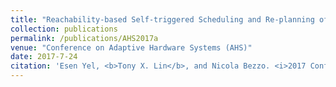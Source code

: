 ```yaml
---
title: "Reachability-based Self-triggered Scheduling and Re-planning of UAV Operations"
collection: publications
permalink: /publications/AHS2017a
venue: "Conference on Adaptive Hardware Systems (AHS)"
date: 2017-7-24
citation: 'Esen Yel, <b>Tony X. Lin</b>, and Nicola Bezzo. <i>2017 Conference on Adaptive Hardware Systems (AHS).</i>'
---
```

